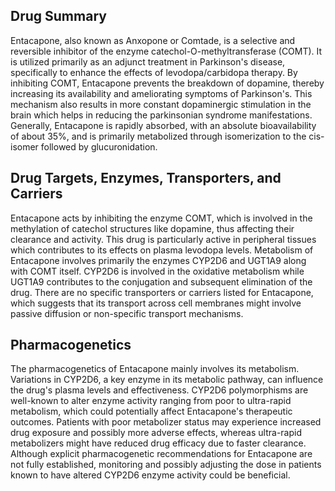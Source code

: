 ## Drug Summary
Entacapone, also known as Anxopone or Comtade, is a selective and reversible inhibitor of the enzyme catechol-O-methyltransferase (COMT). It is utilized primarily as an adjunct treatment in Parkinson's disease, specifically to enhance the effects of levodopa/carbidopa therapy. By inhibiting COMT, Entacapone prevents the breakdown of dopamine, thereby increasing its availability and ameliorating symptoms of Parkinson's. This mechanism also results in more constant dopaminergic stimulation in the brain which helps in reducing the parkinsonian syndrome manifestations. Generally, Entacapone is rapidly absorbed, with an absolute bioavailability of about 35%, and is primarily metabolized through isomerization to the cis-isomer followed by glucuronidation.

## Drug Targets, Enzymes, Transporters, and Carriers
Entacapone acts by inhibiting the enzyme COMT, which is involved in the methylation of catechol structures like dopamine, thus affecting their clearance and activity. This drug is particularly active in peripheral tissues which contributes to its effects on plasma levodopa levels. Metabolism of Entacapone involves primarily the enzymes CYP2D6 and UGT1A9 along with COMT itself. CYP2D6 is involved in the oxidative metabolism while UGT1A9 contributes to the conjugation and subsequent elimination of the drug. There are no specific transporters or carriers listed for Entacapone, which suggests that its transport across cell membranes might involve passive diffusion or non-specific transport mechanisms.

## Pharmacogenetics
The pharmacogenetics of Entacapone mainly involves its metabolism. Variations in CYP2D6, a key enzyme in its metabolic pathway, can influence the drug's plasma levels and effectiveness. CYP2D6 polymorphisms are well-known to alter enzyme activity ranging from poor to ultra-rapid metabolism, which could potentially affect Entacapone's therapeutic outcomes. Patients with poor metabolizer status may experience increased drug exposure and possibly more adverse effects, whereas ultra-rapid metabolizers might have reduced drug efficacy due to faster clearance. Although explicit pharmacogenetic recommendations for Entacapone are not fully established, monitoring and possibly adjusting the dose in patients known to have altered CYP2D6 enzyme activity could be beneficial.
